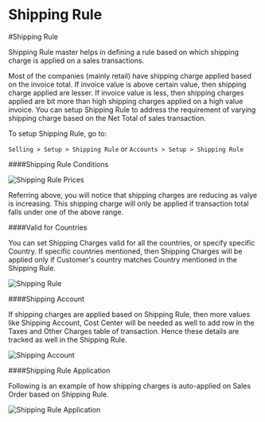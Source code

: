 # Shipping Rule

#Shipping Rule

Shipping Rule master helps in defining a rule based on which shipping charge is applied on a sales transactions.

Most of the companies (mainly retail) have shipping charge applied based on the invoice total. If invoice value is above certain value, then shipping charge applied are lesser. If invoice value is less, then shipping charges applied are bit more than high shipping charges applied on a high value invoice. You can setup Shipping Rule to address the requirement of varying shipping charge based on the Net Total of sales transaction.

To setup Shipping Rule, go to:

`Selling > Setup > Shipping Rule` or `Accounts > Setup > Shipping Rule`

####Shipping Rule Conditions

<img alt="Shipping Rule Prices" class="screenshot"  src="/docs/assets/img/articles/shipping-charges-1.png">

Referring above, you will notice that shipping charges are reducing as valye is increasing. This shipping charge will only be applied if transaction total falls under one of the above range.

####Valid for Countries

You can set Shipping Charges valid for all the countries, or specify specific Country. If specific countries mentioned, then Shipping Charges will be applied only if Customer's country matches Country mentioned in the Shipping Rule.

<img alt="Shipping Rule " class="screenshot"  src="/docs/assets/img/articles/shipping-charges-2.gif">

####Shipping Account

If shipping charges are applied based on Shipping Rule, then more values like Shipping Account, Cost Center will be needed as well to add row in the Taxes and Other Charges table of transaction. Hence these details are tracked as well in the Shipping Rule.

<img alt="Shipping Account" class="screenshot"  src="/docs/assets/img/articles/shipping-charges-3.png">

####Shipping Rule Application

Following is an example of how shipping charges is auto-applied on Sales Order based on Shipping Rule.

<img alt="Shipping Rule Application" class="screenshot"  src="/docs/assets/img/articles/shipping-charges-4.gif">